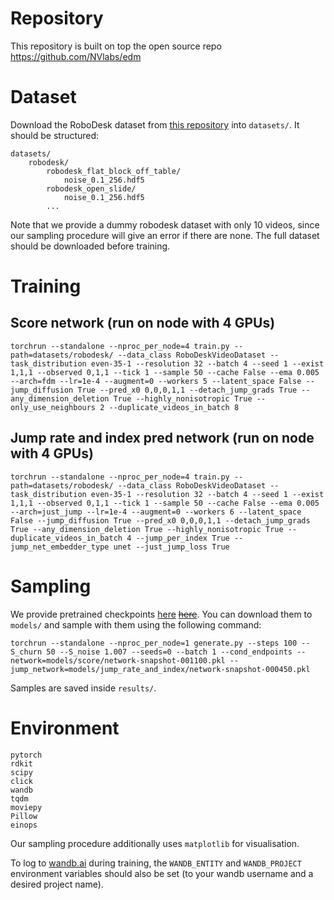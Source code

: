 
# Repository

This repository is built on top the open source repo https://github.com/NVlabs/edm

# Dataset

Download the RoboDesk dataset from [this repository](git@github.com:s-tian/vp2.git) into `datasets/`. It should be structured:
```
datasets/
    robodesk/
        robodesk_flat_block_off_table/
            noise_0.1_256.hdf5
        robodesk_open_slide/
            noise_0.1_256.hdf5
        ...
```
Note that we provide a dummy robodesk dataset with only 10 videos, since our sampling procedure will give an error if there are none. The full dataset should be downloaded before training.

# Training


## Score network (run on node with 4 GPUs)
```
torchrun --standalone --nproc_per_node=4 train.py --path=datasets/robodesk/ --data_class RoboDeskVideoDataset --task_distribution even-35-1 --resolution 32 --batch 4 --seed 1 --exist 1,1,1 --observed 0,1,1 --tick 1 --sample 50 --cache False --ema 0.005 --arch=fdm --lr=1e-4 --augment=0 --workers 5 --latent_space False --jump_diffusion True --pred_x0 0,0,0,1,1 --detach_jump_grads True --any_dimension_deletion True --highly_nonisotropic True --only_use_neighbours 2 --duplicate_videos_in_batch 8
```

## Jump rate and index pred network (run on node with 4 GPUs)
```
torchrun --standalone --nproc_per_node=4 train.py --path=datasets/robodesk/ --data_class RoboDeskVideoDataset --task_distribution even-35-1 --resolution 32 --batch 4 --seed 1 --exist 1,1,1 --observed 0,1,1 --tick 1 --sample 50 --cache False --ema 0.005 --arch=just_jump --lr=1e-4 --augment=0 --workers 6 --latent_space False --jump_diffusion True --pred_x0 0,0,0,1,1 --detach_jump_grads True --any_dimension_deletion True --highly_nonisotropic True --duplicate_videos_in_batch 4 --jump_per_index True --jump_net_embedder_type unet --just_jump_loss True
```

# Sampling
We provide pretrained checkpoints [here](https://drive.google.com/drive/folders/1OzrH2Tg7q4SwwfcbYsPoLLvHW8_Ov4OT?usp=sharing) ~~[here](https://drive.google.com/drive/folders/1O2LXpEGk0GGFUnfyWEPXcCsO4dITThSf?usp=sharing)~~. You can download them to `models/` and sample with them using the following command: 

```
torchrun --standalone --nproc_per_node=1 generate.py --steps 100 --S_churn 50 --S_noise 1.007 --seeds=0 --batch 1 --cond_endpoints --network=models/score/network-snapshot-001100.pkl --jump_network=models/jump_rate_and_index/network-snapshot-000450.pkl
```

Samples are saved inside `results/`.

# Environment

```
pytorch
rdkit
scipy
click
wandb
tqdm
moviepy
Pillow
einops
```
Our sampling procedure additionally uses `matplotlib` for visualisation.

To log to [wandb.ai](wandb.ai) during training, the `WANDB_ENTITY` and `WANDB_PROJECT` environment variables should also be set (to your wandb username and a desired project name).